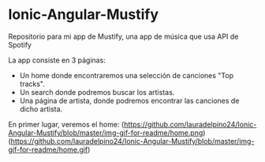 # Ionic-Angular-Mustify
Repositorio para mi app de Mustify, una app de música que usa API de Spotify

La app consiste en 3 páginas:
  - Un home donde encontraremos una selección de canciones "Top tracks".
  - Un search donde podremos buscar los artistas.
  - Una página de artista, donde podremos encontrar las canciones de dicho artista.

En primer lugar, veremos el home:
(https://github.com/lauradelpino24/Ionic-Angular-Mustify/blob/master/img-gif-for-readme/home.png)
(https://github.com/lauradelpino24/Ionic-Angular-Mustify/blob/master/img-gif-for-readme/home.gif)
